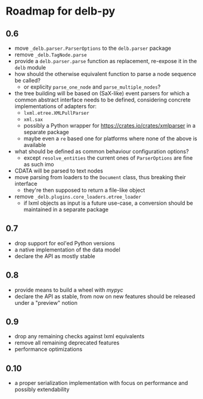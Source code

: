 # Roadmap for delb-py

## 0.6

- move `_delb.parser.ParserOptions` to the `delb.parser` package
- remove `_delb.TagNode.parse`
- provide a `delb.parser.parse` function as replacement, re-expose it in the `delb`
  module
- how should the otherwise equivalent function to parse a node sequence be called?
    - or explicity `parse_one_node` and `parse_multiple_nodes`?
- the tree building will be based on (SaX-like) event parsers for which a common
  abstract interface needs to be defined, considering concrete implementations of
  adapters for:
    - `lxml.etree.XMLPullParser`
    - `xml.sax`
    - possibly a Python wrapper for https://crates.io/crates/xmlparser in a separate
      package
    - maybe even a `re` based one for platforms where none of the above is available
- what should be defined as common behaviour configuration options?
    - except `resolve_entities` the current ones of `ParserOptions` are fine as such imo
- CDATA will be parsed to text nodes
- move parsing from loaders to the `Document` class, thus breaking their interface
    - they're then supposed to return a file-like object
- remove `_delb.plugins.core_loaders.etree_loader`
    - if lxml objects as input is a future use-case, a conversion should be maintained
      in a separate package

## 0.7

- drop support for eol'ed Python versions
- a native implementation of the data model
- declare the API as mostly stable

## 0.8

- provide means to build a wheel with *mypyc*
- declare the API as stable, from now on new features should be released under
  a "preview" notion

## 0.9

- drop any remaining checks against lxml equivalents
- remove all remaining deprecated features
- performance optimizations

## 0.10

- a proper serialization implementation with focus on performance and possibly
  extendability
